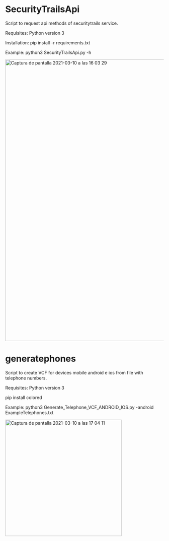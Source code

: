 # SecurityTrailsApi

Script to request api methods of securitytrails service.

Requisites: Python version 3

Installation: pip install -r requirements.txt

Example: python3 SecurityTrailsApi.py -h

<img width="895" alt="Captura de pantalla 2021-03-10 a las 16 03 29" src="https://user-images.githubusercontent.com/80391199/110649860-4bc47b00-81ba-11eb-948a-ab9247b9cfd7.png">


# generatephones

Script to create VCF for devices mobile android e ios from file with telephone numbers.

Requisites: Python version 3

pip install colored

Example: python3 Generate_Telephone_VCF_ANDROID_IOS.py -android ExampleTelephones.txt 

<img width="370" alt="Captura de pantalla 2021-03-10 a las 17 04 11" src="https://user-images.githubusercontent.com/80391199/110659213-a95cc580-81c2-11eb-9d2b-270610c4e60a.png">
